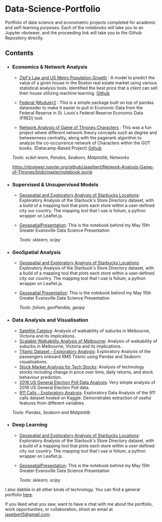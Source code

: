 # Data-Science-Portfolio
Portfolio of data science and econometric projects completed for academic and self-learning purposes. Each of the notebooks will take you to an Jupyter nbviewer, and the proceeding link will take you to the Github Repository directly. 

## Contents

- ### Economics & Network Analysis

	- [Zipf's Law and US Metro Population Growth](https://nbviewer.jupyter.org/github/Jaseibert/Zipfs_Law_Population_Growth/blob/master/Notebook.ipynb) : A model to predict the value of a given house in the Boston real estate market using various statistical analysis tools. Identified the best price that a client can sell their house utilizing machine learning. [Github](https://github.com/Jaseibert/Zipfs_Law_Population_Growth) 
  
  - [Federal (Module)2](https://github.com/Jaseibert/Federal) : This is a simple package built on top of pandas datareader to    make it easier to pull in Economic Data from the Federal Reserve in St. Louis's Federal Reserve Economic Data (FRED) tool. 

   - [Network Analysis of Game of Thrones Characters](https://nbviewer.jupyter.org/github/Jaseibert/Network-Analysis-Game-of-Thrones/blob/master/notebook.ipynb) : This was a fun project where different network theory concepts such as degree and betweenness centrality, along with the pagerank algorithm to analyze the co-occurrence network of Characters within the GOT books. (Datacamp-Based Project) [Github](https://github.com/Jaseibert/Network-Analysis-Game-of-Thrones) 
 
	_Tools: scikit-learn, Pandas, Seaborn, Matplotlib, Networkx_ 
	
	https://nbviewer.jupyter.org/github/Jaseibert/Network-Analysis-Game-of-Thrones/blob/master/notebook.ipynb
	
- ### Supervised & Unsupervised Models

	- [Geospatial and Exploratory Analysis of Starbucks Locations](https://nbviewer.jupyter.org/github/Jaseibert/Starbucks_GeoSpatial_Analysis/blob/master/Notebook.ipynb): Exploratory Analysis of the Starbuck's Store Directory dataset, with a build of a mapping tool that plots each store within a user-defined city our country. The mapping tool that I use is folium, a python wrapper on Leaflet.js.
  
  - [GeospatialPresentation](https://nbviewer.jupyter.org/github/Jaseibert/GeospatialPresentation/blob/master/Geospatial-Analysis-Intro.ipynb): This is the notebook behind my May 15th Greater Evansville Data Science Presentation
 
	_Tools: sklearn, scipy_


- ### GeoSpatial Analysis

	- [Geospatial and Exploratory Analysis of Starbucks Locations](https://nbviewer.jupyter.org/github/Jaseibert/Starbucks_GeoSpatial_Analysis/blob/master/Notebook.ipynb): Exploratory Analysis of the Starbuck's Store Directory dataset, with a build of a mapping tool that plots each store within a user-defined city our country. The mapping tool that I use is folium, a python wrapper on Leaflet.js.
  
  - [Geospatial Presentation](https://nbviewer.jupyter.org/github/Jaseibert/GeospatialPresentation/blob/master/Geospatial-Analysis-Intro.ipynb): This is the notebook behind my May 15th Greater Evansville Data Science Presentation
 
	_Tools: folium, geoPandas, geopy_

- ### Data Analysis and Visualisation
	- [Satellite Catelog](https://github.com/sajal2692/Scalable-Walkability-Analysis-of-Melbourne): Analysis of walkability of suburbs in Melbourne, Victoria and its implications.
	- [Scalable Walkability Analysis of Melbourne](https://github.com/sajal2692/Scalable-Walkability-Analysis-of-Melbourne): Analysis of walkability of suburbs in Melbourne, Victoria and its implications.
	- [Titanic Dataset - Exploratory Analysis](https://github.com/sajal2692/data-science-portfolio/blob/master/Titanic%20Dataset%20-%20Exploratory%20Analysis.ipynb): Exploratory Analysis of the passengers onboard RMS Titanic using Pandas and Seaborn visualisations.
	- [Stock Market Analysis for Tech Stocks](https://github.com/sajal2692/data-science-portfolio/blob/master/Stock%20Market%20Analysis%20for%20Tech%20Stocks.ipynb): Analysis of technology stocks including change in price over time, daily returns, and stock behaviour prediction.
	- [2016 US General Election Poll Data Analysis](https://github.com/sajal2692/data-science-portfolio/blob/master/2016%20General%20Election%20Poll%20Analysis.ipynb): Very simple analysis of 2016 US General Election Poll data.
	- [911 Calls - Exploratory Analysis](https://github.com/sajal2692/data-science-portfolio/blob/master/911%20Calls%20-%20Exploratory%20Analysis.ipynb): Exploratory Data Analysis of the 911 calls dataset hosted on Kaggle. Demonstrates extraction of useful features from different variables.
		
	_Tools: Pandas, Seaborn and Matplotlib_
	
- ### Deep Learning 

	- [Geospatial and Exploratory Analysis of Starbucks Locations](https://nbviewer.jupyter.org/github/Jaseibert/Starbucks_GeoSpatial_Analysis/blob/master/Notebook.ipynb): Exploratory Analysis of the Starbuck's Store Directory dataset, with a build of a mapping tool that plots each store within a user-defined city our country. The mapping tool that I use is folium, a python wrapper on Leaflet.js.
  
  - [GeospatialPresentation](https://nbviewer.jupyter.org/github/Jaseibert/GeospatialPresentation/blob/master/Geospatial-Analysis-Intro.ipynb): This is the notebook behind my May 15th Greater Evansville Data Science Presentation
 
	_Tools: sklearn, scipy_

I also dabble in all other kinds of technology. You can find a general portfolio [here](https://github.com/sajal2692/general-portfolio/blob/master/README.md).

If you liked what you saw, want to have a chat with me about the portfolio, work opportunities, or collaboration, shoot an email at jaseibert5@gmail.com. 
